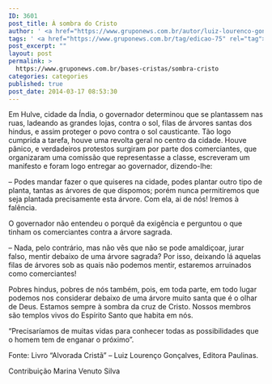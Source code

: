 ```yaml
---
ID: 3601
post_title: À sombra do Cristo
author: ' <a href="https://www.gruponews.com.br/autor/luiz-lourenco-goncalves" rel="tag">Luiz Lourenço Gonçalves</a>'
tags: ' <a href="https://www.gruponews.com.br/tag/edicao-75" rel="tag">edicao-75</a>, <a href="https://www.gruponews.com.br/tag/mentira" rel="tag">Mentira</a>, <a href="https://www.gruponews.com.br/tag/pecado" rel="tag">Pecado</a>, <a href="https://www.gruponews.com.br/tag/presenca" rel="tag">presença</a>'
post_excerpt: ""
layout: post
permalink: >
  https://www.gruponews.com.br/bases-cristas/sombra-cristo
categories: categories
published: true
post_date: 2014-03-17 08:53:30
---
```

Em Hulve, cidade da Índia, o governador determinou que se plantassem nas ruas, ladeando as grandes lojas, contra o sol, filas de árvores santas dos hindus, e assim proteger o povo contra o sol causticante. Tão logo cumprida a tarefa, houve uma revolta geral no centro da cidade. Houve pânico, e verdadeiros protestos surgiram por parte dos comerciantes, que organizaram uma comissão que representasse a classe, escreveram um manifesto e foram logo entregar ao governador, dizendo-lhe:

– Podes mandar fazer o que quiseres na cidade, podes plantar outro tipo de planta, tantas as árvores de que dispomos; porém nunca permitiremos que seja plantada precisamente esta árvore. Com ela, ai de nós! Iremos à falência.

O governador não entendeu o porquê da exigência e perguntou o que tinham os comerciantes contra a árvore sagrada.

– Nada, pelo contrário, mas não vês que não se pode amaldiçoar, jurar falso, mentir debaixo de uma árvore sagrada? Por isso, deixando lá aquelas filas de árvores sob as quais não podemos mentir, estaremos arruinados como comerciantes!

Pobres hindus, pobres de nós também, pois, em toda parte, em todo lugar podemos nos considerar debaixo de uma árvore muito santa que é o olhar de Deus. Estamos sempre à sombra da cruz de Cristo. Nossos membros são templos vivos do Espírito Santo que habita em nós.

“Precisaríamos de muitas vidas para conhecer todas as possibilidades que o homem tem de enganar o próximo”.

Fonte: Livro “Alvorada Cristã” – Luiz Lourenço Gonçalves, Editora Paulinas.

Contribuição Marina Venuto Silva